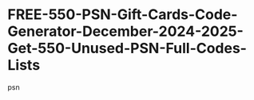 # FREE-550-PSN-Gift-Cards-Code-Generator-December-2024-2025-Get-550-Unused-PSN-Full-Codes-Lists
psn
